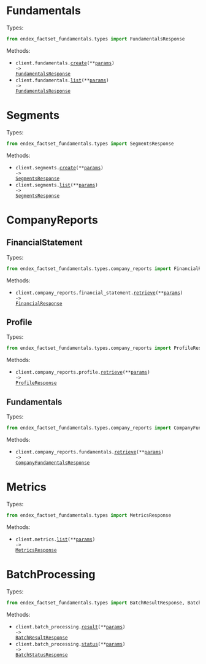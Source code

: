 # Fundamentals

Types:

```python
from endex_factset_fundamentals.types import FundamentalsResponse
```

Methods:

- <code title="post /fundamentals">client.fundamentals.<a href="./src/endex_factset_fundamentals/resources/fundamentals.py">create</a>(\*\*<a href="src/endex_factset_fundamentals/types/fundamental_create_params.py">params</a>) -> <a href="./src/endex_factset_fundamentals/types/fundamentals_response.py">FundamentalsResponse</a></code>
- <code title="get /fundamentals">client.fundamentals.<a href="./src/endex_factset_fundamentals/resources/fundamentals.py">list</a>(\*\*<a href="src/endex_factset_fundamentals/types/fundamental_list_params.py">params</a>) -> <a href="./src/endex_factset_fundamentals/types/fundamentals_response.py">FundamentalsResponse</a></code>

# Segments

Types:

```python
from endex_factset_fundamentals.types import SegmentsResponse
```

Methods:

- <code title="post /segments">client.segments.<a href="./src/endex_factset_fundamentals/resources/segments.py">create</a>(\*\*<a href="src/endex_factset_fundamentals/types/segment_create_params.py">params</a>) -> <a href="./src/endex_factset_fundamentals/types/segments_response.py">SegmentsResponse</a></code>
- <code title="get /segments">client.segments.<a href="./src/endex_factset_fundamentals/resources/segments.py">list</a>(\*\*<a href="src/endex_factset_fundamentals/types/segment_list_params.py">params</a>) -> <a href="./src/endex_factset_fundamentals/types/segments_response.py">SegmentsResponse</a></code>

# CompanyReports

## FinancialStatement

Types:

```python
from endex_factset_fundamentals.types.company_reports import FinancialResponse
```

Methods:

- <code title="get /company-reports/financial-statement">client.company_reports.financial_statement.<a href="./src/endex_factset_fundamentals/resources/company_reports/financial_statement.py">retrieve</a>(\*\*<a href="src/endex_factset_fundamentals/types/company_reports/financial_statement_retrieve_params.py">params</a>) -> <a href="./src/endex_factset_fundamentals/types/company_reports/financial_response.py">FinancialResponse</a></code>

## Profile

Types:

```python
from endex_factset_fundamentals.types.company_reports import ProfileResponse
```

Methods:

- <code title="get /company-reports/profile">client.company_reports.profile.<a href="./src/endex_factset_fundamentals/resources/company_reports/profile.py">retrieve</a>(\*\*<a href="src/endex_factset_fundamentals/types/company_reports/profile_retrieve_params.py">params</a>) -> <a href="./src/endex_factset_fundamentals/types/company_reports/profile_response.py">ProfileResponse</a></code>

## Fundamentals

Types:

```python
from endex_factset_fundamentals.types.company_reports import CompanyFundamentalsResponse
```

Methods:

- <code title="get /company-reports/fundamentals">client.company_reports.fundamentals.<a href="./src/endex_factset_fundamentals/resources/company_reports/fundamentals.py">retrieve</a>(\*\*<a href="src/endex_factset_fundamentals/types/company_reports/fundamental_retrieve_params.py">params</a>) -> <a href="./src/endex_factset_fundamentals/types/company_reports/company_fundamentals_response.py">CompanyFundamentalsResponse</a></code>

# Metrics

Types:

```python
from endex_factset_fundamentals.types import MetricsResponse
```

Methods:

- <code title="get /metrics">client.metrics.<a href="./src/endex_factset_fundamentals/resources/metrics.py">list</a>(\*\*<a href="src/endex_factset_fundamentals/types/metric_list_params.py">params</a>) -> <a href="./src/endex_factset_fundamentals/types/metrics_response.py">MetricsResponse</a></code>

# BatchProcessing

Types:

```python
from endex_factset_fundamentals.types import BatchResultResponse, BatchStatusResponse
```

Methods:

- <code title="get /batch-result">client.batch_processing.<a href="./src/endex_factset_fundamentals/resources/batch_processing.py">result</a>(\*\*<a href="src/endex_factset_fundamentals/types/batch_processing_result_params.py">params</a>) -> <a href="./src/endex_factset_fundamentals/types/batch_result_response.py">BatchResultResponse</a></code>
- <code title="get /batch-status">client.batch_processing.<a href="./src/endex_factset_fundamentals/resources/batch_processing.py">status</a>(\*\*<a href="src/endex_factset_fundamentals/types/batch_processing_status_params.py">params</a>) -> <a href="./src/endex_factset_fundamentals/types/batch_status_response.py">BatchStatusResponse</a></code>
